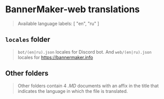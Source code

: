# BannerMaker-web translations
> Available language labels: [ "en", "ru" ]

## `locales` folder
> `bot/(en|ru).json` locales for Discord bot. And `web/(en|ru).json` locales for https://bannermaker.info

## Other folders
> Other folders contain 4 *.MD* documents with an affix in the title that indicates the language in which the file is translated.